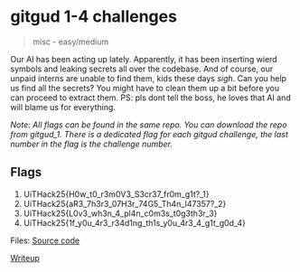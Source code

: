 # gitgud 1-4 challenges

> misc - easy/medium

Our AI has been acting up lately. Apparently, it has been inserting wierd symbols and leaking secrets all over the codebase.
And of course, our unpaid interns are unable to find them, kids these days *sigh*.
Can you help us find all the secrets? You might have to clean them up a bit before you can proceed to extract them.
PS: pls dont tell the boss, he loves that AI and will blame us for everything.

*Note: All flags can be found in the same repo. You can download the repo from gitgud_1.*
*There is a dedicated flag for each gitgud challenge, the last number in the flag is the challenge number.*

## Flags

1. UiTHack25{H0w_t0_r3m0V3_S3cr37_fr0m_g1t?_1}
2. UiTHack25{aR3_7h3r3_07H3r_74G5_Th4n_l47357?_2}
3. UiTHack25{L0v3_wh3n_4_pl4n_c0m3s_t0g3th3r_3}
4. UiTHack25{1f_y0u_4r3_r34d1ng_th1s_y0u_4r3_4_g1t_g0d_4}

Files: [Source code](src/ai.zip)

[Writeup](writeup/README.md)
